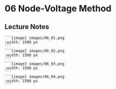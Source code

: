 # 06 Node-Voltage Method

## Lecture Notes

````{div} full-width
```{image} images/06_01.png
:width: 1500 px
```
```{image} images/06_02.png
:width: 1500 px
```
```{image} images/06_03.png
:width: 1500 px
```
```{image} images/06_04.png
:width: 1500 px
```
````
